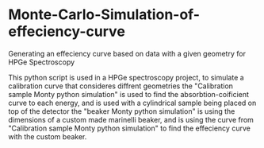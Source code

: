 # Monte-Carlo-Simulation-of-effeciency-curve
Generating an effeciency curve based on data with a given geometry for HPGe Spectroscopy

This python script is used in a HPGe spectroscopy project, to simulate a calibration curve that consideres diffrent geometries
the "Calibration sample Monty python simulation" is used to find the absorbtion-coificient curve to each energy, and is used with a cylindrical sample being placed on top of the detector
the "beaker Monty python simulation" is using the dimensions of a custom made marinelli beaker, and is using the curve from "Calibration sample Monty python simulation" to find the effeciency curve with the custom beaker.
